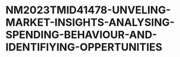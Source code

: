 # NM2023TMID41478-UNVELING-MARKET-INSIGHTS-ANALYSING-SPENDING-BEHAVIOUR-AND-IDENTIFIYING-OPPERTUNITIES